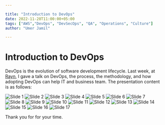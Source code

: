 ```yaml
---

title: "Introduction to DevOps"
date: 2022-11-28T11:00:00+05:00
tags: ["AWS","DevOps", "DevSecOps", "QA", "Operations", "Culture"]
author: "Umer Jamil"

---
```




# Introduction to DevOps  

DevOps is the evolution of software development lifecycle. Last week, at [Rayn](https://www.rayn.group/), I gave a talk on DevOps, the process, the methodology, and how adopting DevOps can help IT and business team. The presentation content is as follows:

![Slide 1]([./devops-intro-png/devops-intro-01.png](https://raw.githubusercontent.com/umerjamil16/umerjamil16.github.io/main/content/posts/devops-intro-png/devops-intro-01.png))
![Slide 2](./devops-intro-png/devops-intro-02.png)
![Slide 3](./devops-intro-png/devops-intro-03.png)
![Slide 4](./devops-intro-png/devops-intro-04.png "Slide 4")
![Slide 5](./devops-intro-png/devops-intro-05.png "Slide 5")
![Slide 6](./devops-intro-png/devops-intro-06.png "Slide 6")
![Slide 7](./devops-intro-png/devops-intro-07.png "Slide 7")
![Slide 8](./devops-intro-png/devops-intro-08.png "Slide 8")
![Slide 9](./devops-intro-png/devops-intro-09.png "Slide 9")
![Slide 10](./devops-intro-png/devops-intro-10.png "Slide 10")
![Slide 11](./devops-intro-png/devops-intro-11.png "Slide 11")
![Slide 12](./devops-intro-png/devops-intro-12.png "Slide 12")
![Slide 13](./devops-intro-png/devops-intro-13.png "Slide 13")
![Slide 14](./devops-intro-png/devops-intro-14.png "Slide 14")
![Slide 15](./devops-intro-png/devops-intro-15.png "Slide 15")
![Slide 16](./devops-intro-png/devops-intro-16.png "Slide 16")
![Slide 17](./devops-intro-png/devops-intro-17.png "Slide 17")

Thank you for for your time.
